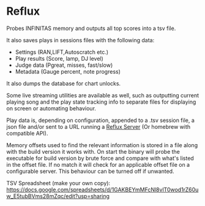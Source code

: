 # Reflux

Probes INFINITAS memory and outputs all top scores into a tsv file.

It also saves plays in sessions files with the following data:
- Settings (RAN,LIFT,Autoscratch etc.)
- Play results (Score, lamp, DJ level)
- Judge data (Pgreat, misses, fast/slow)
- Metadata (Gauge percent, note progress)

It also dumps the database for chart unlocks.

Some live streaming utilities are available as well, such as outputting current playing song and the play state tracking info to separate files for displaying on screen or automating behaviour.

Play data is, depending on configuration, appended to a .tsv session file, a json file and/or sent to a URL running a [Reflux Server](https://github.com/olji/Reflux_Server) (Or homebrew with compatible API). 

Memory offsets used to find the relevant information is stored in a file along with the build version it works with. On start the binary will probe the executable for build version by brute force and compare with what's listed in the offset file.
If no match it will check for an applicable offset file on a configurable server.
This behaviour can be turned off if unwanted.

TSV Spreadsheet (make your own copy): https://docs.google.com/spreadsheets/d/1GAKBEYmMFcNl8vlT0wod1rZ60uw_E5tubBVms28mZqc/edit?usp=sharing
